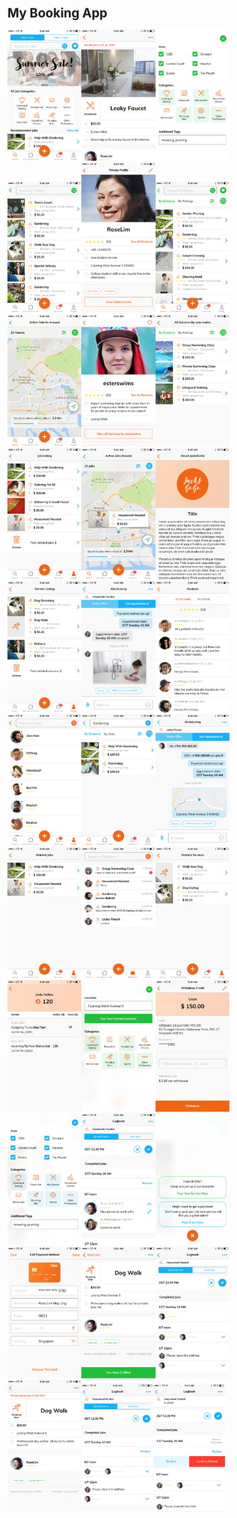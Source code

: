 # My Booking App

<img src="screenshots/1.png" width="33%" /><img src="screenshots/2.png" width="33%" /><img src="screenshots/3.png" width="33%" />
<img src="screenshots/4.png" width="33%" /><img src="screenshots/5.png" width="33%" /><img src="screenshots/6.png" width="33%" />
<img src="screenshots/7.png" width="33%" /><img src="screenshots/8.png" width="33%" /><img src="screenshots/9.png" width="33%" />
<img src="screenshots/10.png" width="33%" /><img src="screenshots/11.png" width="33%" /><img src="screenshots/12.png" width="33%" />
<img src="screenshots/13.png" width="33%" /><img src="screenshots/14.png" width="33%" /><img src="screenshots/15.png" width="33%" />
<img src="screenshots/16.png" width="33%" /><img src="screenshots/17.png" width="33%" /><img src="screenshots/18.png" width="33%" />
<img src="screenshots/19.png" width="33%" /><img src="screenshots/20.png" width="33%" /><img src="screenshots/21.png" width="33%" />
<img src="screenshots/22.png" width="33%" /><img src="screenshots/23.png" width="33%" /><img src="screenshots/24.png" width="33%" />
<img src="screenshots/25.png" width="33%" /><img src="screenshots/26.png" width="33%" /><img src="screenshots/27.png" width="33%" />
<img src="screenshots/28.png" width="33%" /><img src="screenshots/29.png" width="33%" /><img src="screenshots/30.png" width="33%" />
<img src="screenshots/31.png" width="33%" /><img src="screenshots/32.png" width="32%" /><img src="screenshots/33.png" width="32%" />
